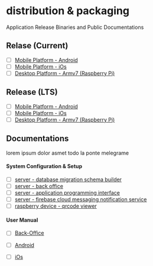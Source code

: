# distribution & packaging

Application Release Binaries and Public Documentations

## Relase (Current)
- [ ] [Mobile Platform - Android]()
- [ ] [Mobile Platform - iOs]()
- [ ] [Desktop Platform - Armv7 (Raspberry Pi)]()

## Release (LTS)
- [ ] [Mobile Platform - Android]()
- [ ] [Mobile Platform - iOs]()
- [ ] [Desktop Platform - Armv7 (Raspberry Pi)]()

## Documentations
lorem ipsum dolor asmet todo la ponte melegrame

#### System Configuration & Setup
- [ ] [server - database migration schema builder]()
- [ ] [server - back office]()
- [ ] [server - application programming interface]()
- [ ] [server - firebase cloud messaging notification service]()
- [ ] [raspberry device - qrcode viewer]()

#### User Manual
- [ ] [Back-Office]()
- [ ] [Android]()
- [ ] [iOs]()

